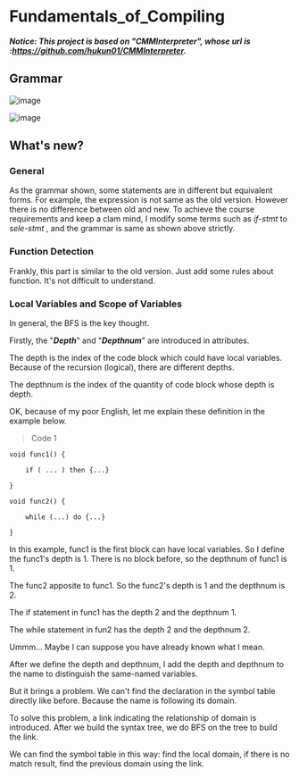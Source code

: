 # Fundamentals_of_Compiling

***Notice: This project is based on "CMMInterpreter", whose url is :https://github.com/hukun01/CMMInterpreter.*** 



## Grammar

![image](https://raw.githubusercontent.com/MountainLovers/Fundamentals_of_Compiling/master/img/1.png)

![image](https://raw.githubusercontent.com/MountainLovers/Fundamentals_of_Compiling/master/img/2.png)

## What's new?

### General

As the grammar shown, some statements are in different but equivalent forms. For example, the expression is not same as the old version. However there is no difference between old and new. To achieve the course requirements and keep a clam mind, I modify some terms such as *if-stmt*  to *sele-stmt* , and the grammar is same as shown above strictly.

### Function Detection

Frankly, this part is similar to the old version. Just add some rules about function. It's not difficult to understand.

### Local Variables and Scope of Variables

In general, the BFS is the key thought. 

Firstly, the "***Depth***" and "***Depthnum***" are introduced in attributes. 

The depth is the index of the code block which could have local variables.  Because of the recursion (logical), there are different depths. 

The depthnum is the index of the quantity of code block whose depth is depth.

OK, because of my poor English, let me explain these definition in the example below.

> Code 1

```
void func1() {

	if ( ... ) then {...}

}

void func2() {

	while (...) do {...}

}
```

In this example, func1 is the first block can have local variables. So I define the func1's depth is 1. There is no block before, so the depthnum of func1 is 1.

The func2 apposite to func1. So the func2's depth is 1 and the depthnum is 2.

The if statement in func1 has the depth 2 and the depthnum 1.

The while statement in fun2 has the depth 2 and the depthnum 2.

Ummm... Maybe I can suppose you have already known what I mean.



After we define the depth and depthnum, I add the depth and depthnum to the name to distinguish the same-named variables. 

But it brings a problem. We can't find the declaration in the symbol table directly like before. Because the name is following its domain. 

To solve this problem, a link indicating the relationship of domain is introduced. After we build the syntax tree, we do BFS on the tree to build the link. 

We can find the symbol table in this way: find the local domain, if there is no match result, find the previous domain using the link.